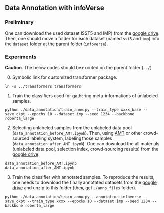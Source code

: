 ## Data Annotation with infoVerse

### Preliminary

One can download the used dataset (SST5 and IMP) from the [google drive](https://drive.google.com/file/d/1F1giIVdzHrRcib9NZwJCdba1xyBQ71Xi/view?usp=sharing). Then, one should move a folder for each dataset (named `sst5` and `imp`) into the `dataset` folder at the parent folder (`infoverse`).

### Experiments

**Caution**. The below codes should be excuted on the parent folder (`../`)

0. Symbolic link for customized transformer package.
```
ln -s ../transformers transformers
```

1. Train the classifiers used for gathering meta-informations of unlabeled samples. 
```
python ./data_annotation/train_anno.py --train_type xxxx_base --save_ckpt --epochs 10 --dataset imp --seed 1234 --backbone roberta_large
```

2. Selecting unlabeled samples from the unlabeled data pool (`data_annotation_before_AMT.ipynb`). Then, using [AMT](https://www.mturk.com/) or other crowd-sourced labeling system, labeling those samples (`data_annotation_after_AMT.ipynb`). One can download the all materials (unlabeled data pool, selection index, crowd-sourcing results) from the [google drive](https://drive.google.com/file/d/1VlIfIG2q4xxa3M0UT9qA-nxcLkhF1cOR/view?usp=sharing).   
```
data_annotation_before_AMT.ipynb
data_annotation_after_AMT.ipynb
```

3. Train the classifier with annotated samples. To reproduce the results, one needs to download the finally annotated datasets from the [google drive](https://drive.google.com/file/d/1sDcCGKlIu_5GrYyFGq8lLWEhR89v4S2R/view?usp=sharing) and unzip to this folder (then, get `./anno_files` folder).
```
python ./data_annotation/train_anno.py --annotation infoverse --save_ckpt --train_type xxxx --epochs 10 --dataset imp --seed 1234 --backbone roberta_large
```
